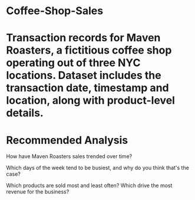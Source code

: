 # Coffee-Shop-Sales
# Transaction records for Maven Roasters, a fictitious coffee shop operating out of three NYC locations. Dataset includes the transaction date, timestamp and location, along with product-level details.
# Recommended Analysis
How have Maven Roasters sales trended over time?

Which days of the week tend to be busiest, and why do you think that's the case?

Which products are sold most and least often? Which drive the most revenue for the business?
